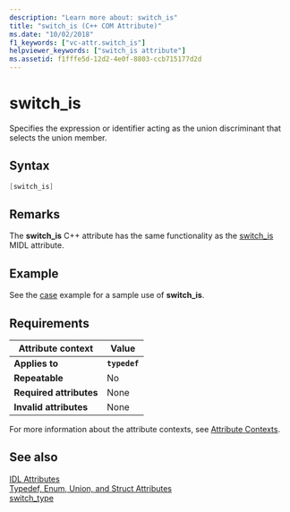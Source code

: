 ```yaml
---
description: "Learn more about: switch_is"
title: "switch_is (C++ COM Attribute)"
ms.date: "10/02/2018"
f1_keywords: ["vc-attr.switch_is"]
helpviewer_keywords: ["switch_is attribute"]
ms.assetid: f1fffe5d-12d2-4e0f-8803-ccb715177d2d
---
```

# switch_is

Specifies the expression or identifier acting as the union discriminant that selects the union member.

## Syntax

```cpp
[switch_is]
```

## Remarks

The **switch_is** C++ attribute has the same functionality as the [switch_is](/windows/win32/Midl/switch-is) MIDL attribute.

## Example

See the [case](case-cpp.md) example for a sample use of **switch_is**.

## Requirements

| Attribute context | Value |
|-|-|
|**Applies to**|**`typedef`**|
|**Repeatable**|No|
|**Required attributes**|None|
|**Invalid attributes**|None|

For more information about the attribute contexts, see [Attribute Contexts](cpp-attributes-com-net.md#contexts).

## See also

[IDL Attributes](idl-attributes.md)<br/>
[Typedef, Enum, Union, and Struct Attributes](typedef-enum-union-and-struct-attributes.md)<br/>
[switch_type](switch-type.md)
